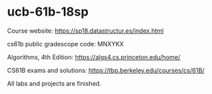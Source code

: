 # ucb-61b-18sp

Course website: https://sp18.datastructur.es/index.html

cs61b public gradescope code: MNXYKX

Algorithms, 4th Edition: https://algs4.cs.princeton.edu/home/

CS61B exams and solutions: https://tbp.berkeley.edu/courses/cs/61B/

All labs and projects are finished.
